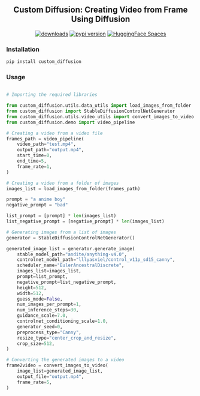 <div align="center">
<h2>
    Custom Diffusion: Creating Video from Frame Using Diffusion
</h2>
<div>
    <a href="https://pepy.tech/project/custom_diffusion"><img src="https://pepy.tech/badge/custom_diffusion" alt="downloads"></a>
    <a href="https://badge.fury.io/py/custom_diffusion"><img src="https://badge.fury.io/py/custom_diffusion.svg" alt="pypi version"></a>
    <a href="https://huggingface.co/spaces/ArtGAN/Stable-Diffusion-ControlNet-WebUI"><img src="https://huggingface.co/datasets/huggingface/badges/raw/main/open-in-hf-spaces-sm.svg" alt="HuggingFace Spaces"></a>
</div>
</div>


### Installation
```bash
pip install custom_diffusion
```

### Usage
```python

# Importing the required libraries

from custom_diffusion.utils.data_utils import load_images_from_folder
from custom_diffusion import StableDiffusionControlNetGenerator
from custom_diffusion.utils.video_utils import convert_images_to_video
from custom_diffusion.demo import video_pipeline

# Creating a video from a video file
frames_path = video_pipeline(
    video_path="test.mp4",
    output_path="output.mp4",
    start_time=0,
    end_time=5,
    frame_rate=1,
)

# Creating a video from a folder of images
images_list = load_images_from_folder(frames_path)

prompt = "a anime boy"
negative_prompt = "bad"

list_prompt = [prompt] * len(images_list)
list_negative_prompt = [negative_prompt] * len(images_list)

# Generating images from a list of images
generator = StableDiffusionControlNetGenerator()

generated_image_list = generator.generate_image(
    stable_model_path="andite/anything-v4.0",
    controlnet_model_path="lllyasviel/control_v11p_sd15_canny",
    scheduler_name="EulerAncestralDiscrete",
    images_list=images_list,
    prompt=list_prompt,
    negative_prompt=list_negative_prompt,
    height=512,
    width=512,
    guess_mode=False,
    num_images_per_prompt=1,
    num_inference_steps=30,
    guidance_scale=7.0,
    controlnet_conditioning_scale=1.0,
    generator_seed=0,
    preprocess_type="Canny",
    resize_type="center_crop_and_resize",
    crop_size=512,
)

# Converting the generated images to a video
frame2video = convert_images_to_video(
    image_list=generated_image_list,
    output_file="output.mp4",
    frame_rate=5,
)
```
